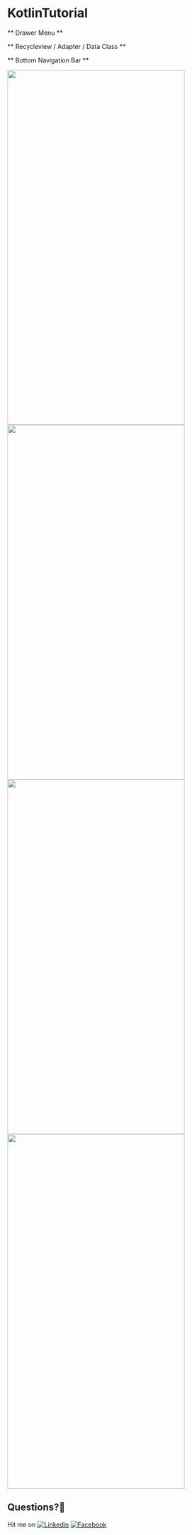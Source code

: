 # KotlinTutorial

** Drawer Menu **

** Recycleview / Adapter / Data Class **

** Bottom Navigation Bar **


  
<img src="C:\Users\Emre.Karatas\Desktop\Screenshot_20190306-090414.jpg" width="400" height="800"> 	 
<img src="C:\Users\Emre.Karatas\Desktop\Screenshot_20190306-090410.jpg" width="400" height="800"> 
<img src="C:\Users\Emre.Karatas\Desktop\Screenshot_20190306-090426.jpg" width="400" height="800"> 
<img src="C:\Users\Emre.Karatas\Desktop\Screenshot_20190306-090419.jpg" width="400" height="800"> 

## Questions?🤔
Hit me on 
[![Linkedin](https://img.shields.io/badge/Linkedin-Emre%20Karataş-blue.svg)](https://www.linkedin.com/in/emre-karata%C5%9F-062b26a9/) 
[![Facebook](https://img.shields.io/badge/Facebook-Emre%20Karataş-blue.svg)](https://www.facebook.com/emre.karatas.311)


